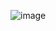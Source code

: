 ![image](https://github.com/dhafimuammar/TUGAS-PRAKTIKUM/assets/160202301/81aaab70-3eff-46e8-ac8e-45db9d46ed17)
